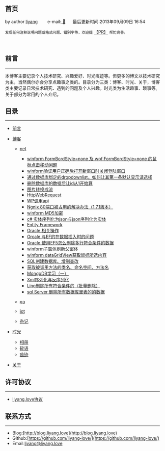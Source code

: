 ## 首页

by author [liyang](https://blog.liyang.love) &nbsp;&nbsp;&nbsp;&nbsp;&nbsp;&nbsp; e-mail:<a href="mailto:liyang@liyang.love"> 📧</a>&nbsp;&nbsp;&nbsp;&nbsp;&nbsp;&nbsp;最后更新时间:2013年09月09日 16:54

`发现任何注释说明问题或格式问题、错别字等，欢迎提` [【PR】](https://github.com/liyang-love/liyang.love.github.io/issues) `帮忙完善。`

<br />

## 前言

---


本博客主要记录个人技术研究、兴趣爱好、时光痕迹等。但更多的博文以技术研究为主，当然偶尔亦会分享点趣事之类的。目录分为三类：博客、时光、关于，博客类主要记录日常技术研究、遇到的问题及个人兴趣。时光类为生活趣事、琐事等。关于部分为常用的个人介绍。



## 目录

---

- [前言](README.md#前言)
- [博客](#)

  - [net](net.md#net)

    - [winform FormBordStyle=none  及 wpf  FormBordStyle=none  的鼠标点击移动问题](doc/blog/net/winform的鼠标点击移动问题.md#winform的鼠标点击移动问题)
    - [winform验证用户正确后打开新窗口时关闭登陆窗口](doc/blog/net/winform验证用户正确后打开新窗口时关闭登陆窗口.md)
    - [通过数据库绑定的dropdownlist，如何让其第一条默认显示请选择](doc/blog/net/通过数据库绑定的dropdownlist如何让其第一条默认显示请选择.md)
    - [删除数据库的数据后让id从1开始算](doc/blog/net/删除数据库的数据后让id从1开始算.md)
    - [图片转换成流](doc/blog/net/图片转换成流.md)
    - [HttpWebRequest](doc/blog/net/HttpWebRequest.md)
    - [WP调用api](doc/blog/net/WP调用api.md)
    - [Ngnix 80端口被占用的解决办法（1.7.1版本）](doc/blog/net/Ngnix80端口被占用的解决办法.md)
    - [winform MD5加密](doc/blog/net/winform-MD5加密.md)
    - [c# 实体序列化为json与json序列化为实体](doc/blog/net/c实体序列化为json与json序列化为实体.md)
    - [Entity Framework](doc/blog/net/EntityFramework.md)
    - [Oracle 相关操作](doc/blog/net/Oracle相关操作.md)
    - [Orcale 与EF的在数据插入时的问题](doc/blog/net/Orcale与EF的在数据插入时的问题.md)
    - [Oracle 使用EF5怎么删除多行符合条件的数据](doc/blog/net/Oracle使用EF5怎么删除多行符合条件的数据.md)
    - [winform子窗体刷新父窗体](doc/blog/net/winform子窗体刷新父窗体.md)
    - [winform dataGridView获取鼠标所选内容](doc/blog/net/winform-dataGridView获取鼠标所选内容.md)
    - [SQL创建数据库、增删查改](doc/blog/net/SQL创建数据库增删查改.md)
    - [获取被调用方法的类名、命名空间、方法名](doc/blog/net/获取被调用方法的类名命名空间方法名.md)
    - [MongoDB学习（一）](doc/blog/net/MongoDB学习一.md)
    - [Xml序列化与反序列化](doc/blog/net/Xml序列化与反序列化.md)
    - [Linq删除所有符合条件的（批量删除）](doc/blog/net/Linq删除所有符合条件的批量删除.md)
    - [sql Server 删除所有数据库里表的的数据](doc/blog/net/sqlServer删除所有数据库里表的的数据.md)
  - [go](go.md#go)
  - [iot](iot.md#iot)
  - [杂记](zaji.md#杂记)
- [时光](#)

  - [相册](photo.md#相册)
  - [碎语](suiyu.md#碎语)
  - [痕迹](hengji.md#痕迹)
- [关于](/doc/about/about.md#关于我)

## 许可协议

---

- [liyang.love协议](http://www.liyang.love/license)

## 联系方式

---

* Blog:[http://blog.liyang.love](http://blog.liyang.love)
* Github:[https://github.com/liyang-love/](https://github.com/liyang-love/)
* Email:[liyang@liyang.love](mailto:github#liyang.love)
